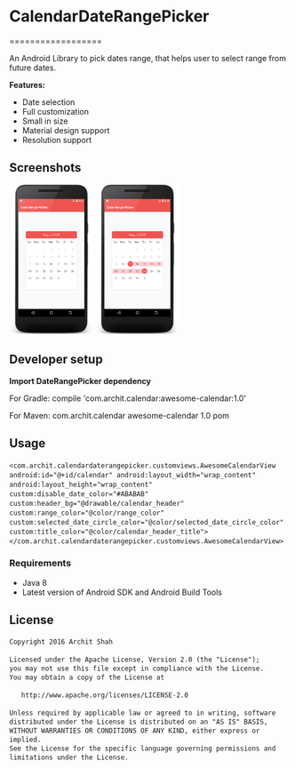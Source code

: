 # CalendarDateRangePicker
==================

An Android Library to pick dates range, that helps user to select range from future dates.

**Features:**

- Date selection
- Full customization
- Small in size
- Material design support
- Resolution support

Screenshots
-----------

<img width="30%" src="screenshots/device-2017-08-14-143753.png" />
<img width="30%" src="screenshots/device-2017-08-14-143933.png" />


Developer setup
---------------

**Import DateRangePicker dependency**


For Gradle:
compile 'com.archit.calendar:awesome-calendar:1.0'

For Maven:
<dependency>
  <groupId>com.archit.calendar</groupId>
  <artifactId>awesome-calendar</artifactId>
  <version>1.0</version>
  <type>pom</type>
</dependency>


**Usage**
---------------
`<com.archit.calendardaterangepicker.customviews.AwesomeCalendarView
             android:id="@+id/calendar"
             android:layout_width="wrap_content"
             android:layout_height="wrap_content"
             custom:disable_date_color="#ABABAB"
             custom:header_bg="@drawable/calendar_header"
             custom:range_color="@color/range_color"
             custom:selected_date_circle_color="@color/selected_date_circle_color"
             custom:title_color="@color/calendar_header_title">
</com.archit.calendardaterangepicker.customviews.AwesomeCalendarView>`




### Requirements

- Java 8
- Latest version of Android SDK and Android Build Tools


License
-------

    Copyright 2016 Archit Shah

    Licensed under the Apache License, Version 2.0 (the "License");
    you may not use this file except in compliance with the License.
    You may obtain a copy of the License at

       http://www.apache.org/licenses/LICENSE-2.0

    Unless required by applicable law or agreed to in writing, software
    distributed under the License is distributed on an "AS IS" BASIS,
    WITHOUT WARRANTIES OR CONDITIONS OF ANY KIND, either express or implied.
    See the License for the specific language governing permissions and
    limitations under the License.

